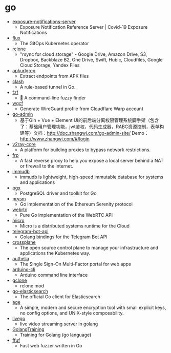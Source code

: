# go
- [exposure-notifications-server](https://github.com/google/exposure-notifications-server)
  - Exposure Notification Reference Server | Covid-19 Exposure Notifications
- [flux](https://github.com/fluxcd/flux)
  - The GitOps Kubernetes operator
- [rclone](https://github.com/rclone/rclone)
  - "rsync for cloud storage" - Google Drive, Amazon Drive, S3, Dropbox, Backblaze B2, One Drive, Swift, Hubic, Cloudfiles, Google Cloud Storage, Yandex Files
- [apkurlgrep](https://github.com/ndelphit/apkurlgrep)
  - Extract endpoints from APK files
- [clash](https://github.com/Dreamacro/clash)
  - A rule-based tunnel in Go.
- [fzf](https://github.com/junegunn/fzf)
  - 🌸 A command-line fuzzy finder
- [wgcf](https://github.com/ViRb3/wgcf)
  - Generate WireGuard profile from Cloudflare Warp account
- [go-admin](https://github.com/wenjianzhang/go-admin)
  - 基于Gin + Vue + Element UI的前后端分离权限管理系统脚手架（包含了：基础用户管理功能，jwt鉴权，代码生成器，RABC资源控制，表单构建等）文档：http://doc.zhangwj.com/go-admin-site/ Demo： http://www.zhangwj.com/#/login
- [v2ray-core](https://github.com/v2ray/v2ray-core)
  - A platform for building proxies to bypass network restrictions.
- [frp](https://github.com/fatedier/frp)
  - A fast reverse proxy to help you expose a local server behind a NAT or firewall to the internet.
- [immudb](https://github.com/codenotary/immudb)
  - immudb is lightweight, high-speed immutable database for systems and applications
- [pgx](https://github.com/jackc/pgx)
  - PostgreSQL driver and toolkit for Go
- [prysm](https://github.com/prysmaticlabs/prysm)
  - Go implementation of the Ethereum Serenity protocol
- [webrtc](https://github.com/pion/webrtc)
  - Pure Go implementation of the WebRTC API
- [micro](https://github.com/micro/micro)
  - Micro is a distributed systems runtime for the Cloud
- [telegram-bot-api](https://github.com/go-telegram-bot-api/telegram-bot-api)
  - Golang bindings for the Telegram Bot API
- [crossplane](https://github.com/crossplane/crossplane)
  - The open source control plane to manage your infrastructure and applications the Kubernetes way.
- [authelia](https://github.com/authelia/authelia)
  - The Single Sign-On Multi-Factor portal for web apps
- [arduino-cli](https://github.com/arduino/arduino-cli)
  - Arduino command line interface
- [gclone](https://github.com/donwa/gclone)
  - rclone mod
- [go-elasticsearch](https://github.com/elastic/go-elasticsearch)
  - The official Go client for Elasticsearch
- [age](https://github.com/FiloSottile/age)
  - A simple, modern and secure encryption tool with small explicit keys, no config options, and UNIX-style composability.
- [livego](https://github.com/gwuhaolin/livego)
  - live video streaming server in golang
- [GolangTraining](https://github.com/GoesToEleven/GolangTraining)
  - Training for Golang (go language)
- [ffuf](https://github.com/ffuf/ffuf)
  - Fast web fuzzer written in Go
